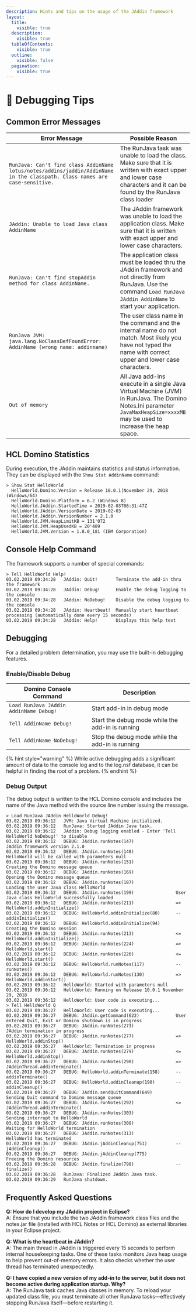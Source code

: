 ```yaml
---
description: Hints and tips on the usage of the JAddin framework
layout:
  title:
    visible: true
  description:
    visible: true
  tableOfContents:
    visible: true
  outline:
    visible: false
  pagination:
    visible: true
---
```


# 🐞 Debugging Tips

## Common Error Messages

| Error Message                                                                                                               | Possible Reason                                                                                                                                                             |
| --------------------------------------------------------------------------------------------------------------------------- | --------------------------------------------------------------------------------------------------------------------------------------------------------------------------- |
| `RunJava: Can't find class AddinName lotus/notes/addins/jaddin/AddinName in the classpath. Class names are case-sensitive.` | The RunJava task was unable to load the class. Make sure that it is written with exact upper and lower case characters and it can be found by the RunJava class loader      |
| `JAddin: Unable to load Java class AddinName`                                                                               | The JAddin framework was unable to load the application class. Make sure that it is written with exact upper and lower case characters.                                     |
| `RunJava: Can't find stopAddin method for class AddinName.`                                                                 | The application class must be loaded thru the JAddin framework and not directly from RunJava. Use the command `Load RunJava JAddin AddinName` to start your application.    |
| `RunJava JVM: java.lang.NoClassDefFoundError: AddinName (wrong name: addinname)`                                            | The user class name in the command and the internal name do not match. Most likely you have not typed the name with correct upper and lower case characters.                |
| `Out of memory`                                                                                                             | All Java add-ins execute in a single Java Virtual Machine (JVM) in RunJava. The Domino Notes.Ini parameter `JavaMaxHeapSize=xxxxMB` may be used to increase the heap space. |

## HCL Domino Statistics <a href="#id-3-domino-statistics" id="id-3-domino-statistics"></a>

During execution, the JAddin maintains statistics and status information. They can be displayed with the `Show Stat AddinName` command:

```
> Show Stat HelloWorld
  HelloWorld.Domino.Version = Release 10.0.1|November 29, 2018 (Windows/64)
  HelloWorld.Domino.Platform = 6.2 (Windows 8)  
  HelloWorld.JAddin.StartedTime = 2019-02-03T08:31:47Z
  HelloWorld.JAddin.VersionDate = 2019-02-03
  HelloWorld.JAddin.VersionNumber = 2.1.0
  HelloWorld.JVM.HeapLimitKB = 131'072
  HelloWorld.JVM.HeapUsedKB = 20'489
  HelloWorld.JVM.Version = 1.8.0_181 (IBM Corporation)
```

## Console Help Command

The framework supports a number of special commands:

```
> Tell HelloWorld Help!
03.02.2019 09:34:28   JAddin: Quit!       Terminate the add-in thru the framework
03.02.2019 09:34:28   JAddin: Debug!      Enable the debug logging to the console
03.02.2019 09:34:28   JAddin: NoDebug!    Disable the debug logging to the console
03.02.2019 09:34:28   JAddin: Heartbeat!  Manually start heartbeat processing (automatically done every 15 seconds)
03.02.2019 09:34:28   JAddin: Help!       Displays this help text
```

## Debugging

For a detailed problem determination, you may use the built-in debugging features.

### Enable/Disable Debug

| Domino Console Command                 | Description                                      |
| -------------------------------------- | ------------------------------------------------ |
| `Load RunJava JAddin AddinName Debug!` | Start add-in in debug mode                       |
| `Tell AddinName Debug!`                | Start the debug mode while the add-in is running |
| `Tell AddinName NoDebug!`              | Stop the debug mode while the add-in is running  |

{% hint style="warning" %}
While active debugging adds a significant amount of data to the console log and to the log.nsf database, it can be helpful in finding the root of a problem.&#x20;
{% endhint %}

### Debug Output

The debug output is written to the HCL Domino console and includes the name of the Java method with the source line number issuing the message.

```
> Load RunJava JAddin HelloWorld Debug!
03.02.2019 09:36:12   JVM: Java Virtual Machine initialized.
03.02.2019 09:36:12   RunJava: Started JAddin Java task.
03.02.2019 09:36:12   JAddin: Debug logging enabled - Enter 'Tell HelloWorld NoDebug!' to disable
03.02.2019 09:36:12   DEBUG: JAddin.runNotes(147)                JAddin framework version 2.1.0
03.02.2019 09:36:12   DEBUG: JAddin.runNotes(148)                HelloWorld will be called with parameters null
03.02.2019 09:36:12   DEBUG: JAddin.runNotes(151)                Creating the Domino message queue
03.02.2019 09:36:12   DEBUG: JAddin.runNotes(169)                Opening the Domino message queue
03.02.2019 09:36:12   DEBUG: JAddin.runNotes(187)                Loading the user Java class HelloWorld
03.02.2019 09:36:12   DEBUG: JAddin.runNotes(199)                User Java class HelloWorld successfully loaded
03.02.2019 09:36:12   DEBUG: JAddin.runNotes(211)                => HelloWorld.addinInitialize()
03.02.2019 09:36:12   DEBUG: HelloWorld.addinInitialize(80)      -- addinInitialize()
03.02.2019 09:36:12   DEBUG: HelloWorld.addinInitialize(94)      Creating the Domino session
03.02.2019 09:36:12   DEBUG: JAddin.runNotes(213)                <= HelloWorld.addinInitialize()
03.02.2019 09:36:12   DEBUG: JAddin.runNotes(224)                => HelloWorld.start()
03.02.2019 09:36:12   DEBUG: JAddin.runNotes(226)                <= HelloWorld.start()
03.02.2019 09:36:12   DEBUG: HelloWorld.runNotes(117)            -- runNotes()
03.02.2019 09:36:12   DEBUG: HelloWorld.runNotes(130)            => HelloWorld.addinStart()
03.02.2019 09:36:12   HelloWorld: Started with parameters null
03.02.2019 09:36:12   HelloWorld: Running on Release 10.0.1 November 29, 2018
03.02.2019 09:36:12   HelloWorld: User code is executing...
> Tell HelloWorld Q
03.02.2019 09:36:27   HelloWorld: User code is executing...
03.02.2019 09:36:27   DEBUG: JAddin.getCommand(622)              User entered Quit, Exit or Domino shutdown is in progress
03.02.2019 09:36:27   DEBUG: JAddin.runNotes(273)                JAddin termination in progress
03.02.2019 09:36:27   DEBUG: JAddin.runNotes(277)                => HelloWorld.addinStop()
03.02.2019 09:36:27   HelloWorld: Termination in progress
03.02.2019 09:36:27   DEBUG: JAddin.runNotes(279)                <= HelloWorld.addinStop()
03.02.2019 09:36:27   DEBUG: JAddin.runNotes(290)                => JAddinThread.addinTerminate()
03.02.2019 09:36:27   DEBUG: HelloWorld.addinTerminate(158)      -- addinTerminate()
03.02.2019 09:36:27   DEBUG: HelloWorld.addinCleanup(190)        -- addinCleanup()
03.02.2019 09:36:27   DEBUG: JAddin.sendQuitCommand(649)         Sending Quit command to Domino message queue
03.02.2019 09:36:27   DEBUG: JAddin.runNotes(292)                <= JAddinThread.addinTerminate()
03.02.2019 09:36:27   DEBUG: JAddin.runNotes(303)                Sending interrupt to HelloWorld
03.02.2019 09:36:27   DEBUG: JAddin.runNotes(308)                Waiting for HelloWorld termination
03.02.2019 09:36:27   DEBUG: JAddin.runNotes(313)                HelloWorld has terminated
03.02.2019 09:36:27   DEBUG: JAddin.jAddinCleanup(751)           -- jAddinCleanup()
03.02.2019 09:36:27   DEBUG: JAddin.jAddinCleanup(775)           Freeing the Domino resources
03.02.2019 09:36:28   DEBUG: JAddin.finalize(798)                -- finalize()
03.02.2019 09:36:28   RunJava: Finalized JAddin Java task.
03.02.2019 09:36:29   RunJava shutdown.
```

## Frequently Asked Questions <a href="#id-6-frequently-asked-questions" id="id-6-frequently-asked-questions"></a>

**Q: How do I develop my JAddin project in Eclipse?**\
A: Ensure that you include the two JAddin framework class files and the notes.jar file (installed with HCL Notes or HCL Domino) as external libraries in your Eclipse project.

**Q: What is the heartbeat in JAddin?**\
A: The main thread in JAddin is triggered every 15 seconds to perform internal housekeeping tasks. One of these tasks monitors Java heap usage to help prevent out-of-memory errors. It also checks whether the user thread has terminated unexpectedly.

**Q: I have copied a new version of my add-in to the server, but it does not become active during application startup. Why?**\
A: The RunJava task caches Java classes in memory. To reload your updated class file, you must terminate all other RunJava tasks—effectively stopping RunJava itself—before restarting it.
